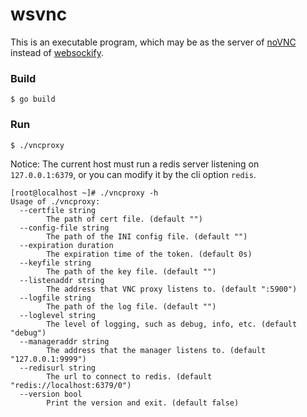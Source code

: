 # wsvnc

This is an executable program, which may be as the server of [noVNC](https://github.com/novnc/noVNC) instead of [websockify](https://github.com/novnc/websockify).

### Build

```shell
$ go build
```

### Run

```shell
$ ./vncproxy
```

Notice: The current host must run a redis server listening on `127.0.0.1:6379`, or you can modify it by the cli option `redis`.

```shell
[root@localhost ~]# ./vncproxy -h
Usage of ./vncproxy:
  --certfile string
        The path of cert file. (default "")
  --config-file string
        The path of the INI config file. (default "")
  --expiration duration
        The expiration time of the token. (default 0s)
  --keyfile string
        The path of the key file. (default "")
  --listenaddr string
        The address that VNC proxy listens to. (default ":5900")
  --logfile string
        The path of the log file. (default "")
  --loglevel string
        The level of logging, such as debug, info, etc. (default "debug")
  --manageraddr string
        The address that the manager listens to. (default "127.0.0.1:9999")
  --redisurl string
        The url to connect to redis. (default "redis://localhost:6379/0")
  --version bool
        Print the version and exit. (default false)
```
